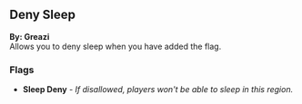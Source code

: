 ## Deny Sleep
**By: Greazi**<br>
Allows you to deny sleep when you have added the flag.
<br>

### Flags
* **Sleep Deny** - *If disallowed, players won't be able to sleep in this region.*
